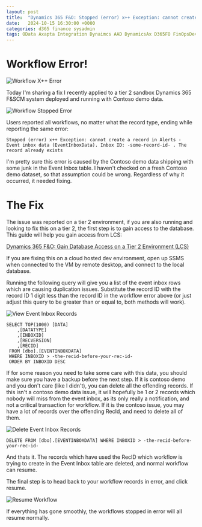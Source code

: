 ```yaml
---
layout: post
title:  "Dynamics 365 F&O: Stopped (error) x++ Exception: cannot create a record in Alerts - Event inbox data (EventInboxData)"
date:   2024-10-15 16:30:00 +0000
categories: d365 finance sysadmin
tags: OData Axapta Integration Dynaimcs AAD DynamicsAx D365FO FinOpsDevOps App registration MSDyn365FO AXCommunityBlog EntraID D365 Dynamics365 MSDAX X++ DAX MSDyn365 Entra Dyn365 Dyn365FO SysAdmin D365 AAD Azure Active Directory DMF Postman System Admin SysAdmin Workflow
---
```


# Workflow Error!

![Workflow X++ Error](/assets/images/2024-10-15/2.png)

Today I'm sharing a fix I recently applied to a tier 2 sandbox Dynamics 365 F&SCM system deployed and running with Contoso demo data. 

![Workflow Stopped Error](/assets/images/2024-10-15/1.png)

Users reported all workflows, no matter what the record type, ending while reporting the same error:

`Stopped (error) x++ Exception: cannot create a record in Alerts - Event inbox data (EventInboxData). Inbox ID: -some-record-id- . The record already exists`

I'm pretty sure this error is caused by the Contoso demo data shipping with some junk in the Event Inbox table. I haven't checked on a fresh Contoso demo dataset, so that assumption could be wrong. Regardless of why it occurred, it needed fixing. 

# The Fix 
The issue was reported on a tier 2 environment, if you are also running and looking to fix this on a tier 2, the first step is to gain access to the database. This guide will help you gain access from LCS:

[Dynamics 365 F&O: Gain Database Access on a Tier 2 Environment (LCS)](https://anthonyblake.github.io/d365/finance/sysadmin/2024/10/04/d365-sysadmin-lcs-tier2-db-access.html)

If you are fixing this on a cloud hosted dev environment, open up SSMS when connected to the VM by remote desktop, and connect to the local database.

Running the following query will give you a list of the event inbox rows which are causing duplication issues. Substitute the record ID with the record ID 1 digit less than the record ID in the workflow error above (or just adjust this query to be greater than or equal to, both methods will work).

![View Event Inbox Records](/assets/images/2024-10-15/4.png)

```
SELECT TOP(1000) [DATA]
    ,[DATATYPE]
    ,[INBOXID]
    ,[RECVERSION]
    ,[RECID]
 FROM [dbo].[EVENTINBOXDATA]
 WHERE INBOXID > -the-recid-before-your-rec-id-
 ORDER BY INBOXID DESC
 ```

If for some reason you need to take some care with this data, you should make sure you have a backup before the next step. If it is contoso demo and you don't care (like I didn't), you can delete all the offending records. If this isn't a contoso demo data issue, it will hopefully be 1 or 2 records which nobody will miss from the event inbox, as its only really a notification, and not a critical transaction for workflow. If it is the contoso issue, you may have a lot of records over the offending RecId, and need to delete all of them. 

![Delete Event Inbox Records](/assets/images/2024-10-15/3.png)

```
DELETE FROM [dbo].[EVENTINBOXDATA] WHERE INBOXID > -the-recid-before-your-rec-id-
```

And thats it. The records which have used the RecID which workflow is trying to create in the Event Inbox table are deleted, and normal workflow can resume.

The final step is to head back to your workflow records in error, and click resume. 

![Resume Workflow](/assets/images/2024-10-15/5.png)

If everything has gone smoothly, the workflows stopped in error will all resume normally.

